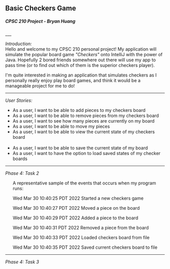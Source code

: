 <h2>Basic Checkers Game</h2>
<h5> CPSC 210 Project - Bryan Huang </h5>
___
<p>
<em>Introduction:</em>
<br>
Hello and welcome to my CPSC 210 personal project! My application will simulate the
popular board game <em>"Checkers"</em> onto IntelliJ with the power of Java. Hopefully
2 bored friends somewhere out there will use my app to pass time (or to find out which of them 
is the superior checkers player).

I'm quite interested in making an application that simulates checkers as I personally really enjoy
play board games, and think it would be a manageable project for me to do!
</p>

___

<em>User Stories:</em>
<ul>


<li> 
As a user, I want to be able to add pieces to my checkers board 
</li>

<li>
As a user, I want to be able to remove pieces from my checkers board
</li>

<li>
As a user, I want to see how many pieces are currently on my board
</li>

<li>
As a user, I want to be able to move my pieces 
</li>

<li> 
As a user, I want to be able to view the current state of my checkers board
</li>
<br>
<li> 
As a user, I want to be able to save the current state of my board
</li>

<li> 
As a user, I want to have the option to load saved states of my checker boards
</li>



</ul>

___

<em>Phase 4: Task 2</em>
<ul>

A representative sample of the events that occurs when my program runs:



Wed Mar 30 10:40:25 PDT 2022
Started a new checkers game


Wed Mar 30 10:40:27 PDT 2022
Moved a piece on the board


Wed Mar 30 10:40:29 PDT 2022
Added a piece to the board


Wed Mar 30 10:40:31 PDT 2022
Removed a piece from the board


Wed Mar 30 10:40:33 PDT 2022
Loaded checkers board from file

Wed Mar 30 10:40:35 PDT 2022
Saved current checkers board to file

</ul>

___

<em>Phase 4: Task 3</em>
<ul>




</ul>
